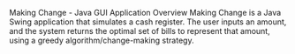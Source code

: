 Making Change - Java GUI Application
Overview
Making Change is a Java Swing application that simulates a cash register. 
The user inputs an amount, and the system returns the optimal set of bills to represent that amount, using a greedy algorithm/change-making strategy.
